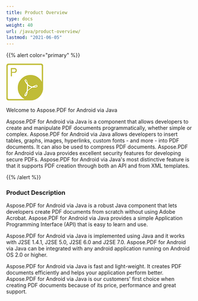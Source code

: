 ```yaml
---
title: Product Overview
type: docs
weight: 40
url: /java/product-overview/
lastmod: "2021-06-05"
---
```


{{% alert color="primary" %}}

![todo:image_alt_text](product-overview_1.png)

Welcome to Aspose.PDF for Android via Java

Aspose.PDF for Android via Java is a component that allows developers to create and manipulate PDF documents programmatically, whether simple or complex. Aspose.PDF for Android via Java allows developers to insert tables, graphs, images, hyperlinks, custom fonts - and more - into PDF documents. It can also be used to compress PDF documents. Aspose.PDF for Android via Java provides excellent security features for developing secure PDFs. Aspose.PDF for Android via Java's most distinctive feature is that it supports PDF creation through both an API and from XML templates.

{{% /alert %}}
### **Product Description**
Aspose.PDF for Android via Java is a robust Java component that lets developers create PDF documents from scratch without using Adobe Acrobat. Aspose.PDF for Android via Java provides a simple Application Programming Interface (API) that is easy to learn and use.

Aspose.PDF for Android via Java is implemented using Java and it works with J2SE 1.4.1, J2SE 5.0, J2SE 6.0 and J2SE 7.0. Aspose.PDF for Android via Java can be integrated with any android application running on Android OS 2.0 or higher.

Aspose.PDF for Android via Java is fast and light-weight. It creates PDF documents efficiently and helps your application perform better. Aspose.PDF for Android via Java is our customers' first choice when creating PDF documents because of its price, performance and great support.
